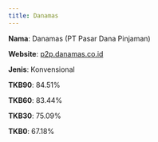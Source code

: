 ```yaml
---
title: Danamas
---
```


**Nama**: Danamas (PT Pasar Dana Pinjaman)

**Website**: [p2p.danamas.co.id](https://p2p.danamas.co.id)

**Jenis**: Konvensional

**TKB90**: 84.51% 

**TKB60**: 83.44%

**TKB30**: 75.09%

**TKB0**: 67.18% 
